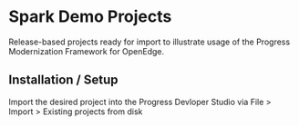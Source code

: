 # Spark Demo Projects

Release-based projects ready for import to illustrate usage of the Progress Modernization Framework for OpenEdge.


## Installation / Setup

Import the desired project into the Progress Devloper Studio via File > Import > Existing projects from disk
